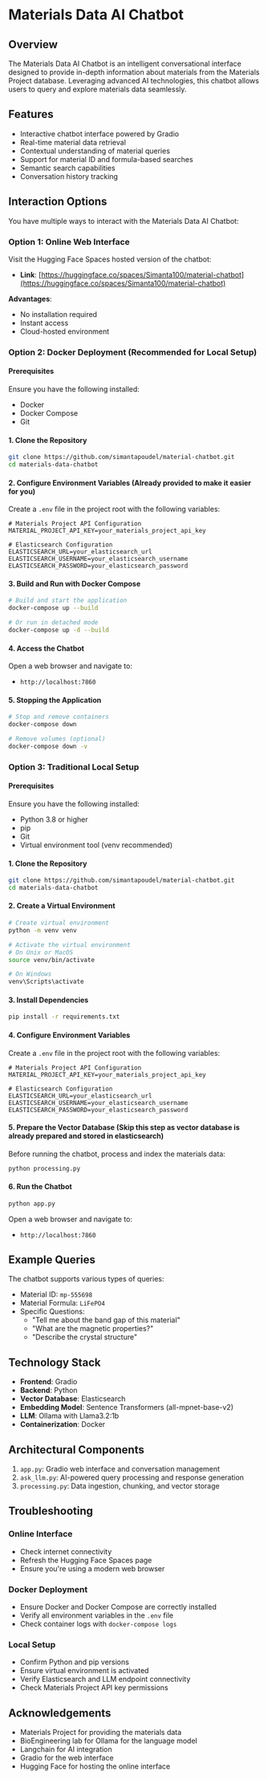 # Materials Data AI Chatbot

## Overview

The Materials Data AI Chatbot is an intelligent conversational interface designed to provide in-depth information about materials from the Materials Project database. Leveraging advanced AI technologies, this chatbot allows users to query and explore materials data seamlessly.

## Features

- Interactive chatbot interface powered by Gradio
- Real-time material data retrieval
- Contextual understanding of material queries
- Support for material ID and formula-based searches
- Semantic search capabilities
- Conversation history tracking

## Interaction Options

You have multiple ways to interact with the Materials Data AI Chatbot:

### Option 1: Online Web Interface

Visit the Hugging Face Spaces hosted version of the chatbot:
- **Link**: [https://huggingface.co/spaces/Simanta100/material-chatbot](https://huggingface.co/spaces/Simanta100/material-chatbot)

**Advantages**:
- No installation required
- Instant access
- Cloud-hosted environment

### Option 2: Docker Deployment (Recommended for Local Setup)

#### Prerequisites

Ensure you have the following installed:
- Docker
- Docker Compose
- Git

#### 1. Clone the Repository

```bash
git clone https://github.com/simantapoudel/material-chatbot.git
cd materials-data-chatbot
```

#### 2. Configure Environment Variables (Already provided to make it easier for you)

Create a `.env` file in the project root with the following variables:

```
# Materials Project API Configuration
MATERIAL_PROJECT_API_KEY=your_materials_project_api_key

# Elasticsearch Configuration
ELASTICSEARCH_URL=your_elasticsearch_url
ELASTICSEARCH_USERNAME=your_elasticsearch_username
ELASTICSEARCH_PASSWORD=your_elasticsearch_password
```

#### 3. Build and Run with Docker Compose

```bash
# Build and start the application
docker-compose up --build

# Or run in detached mode
docker-compose up -d --build
```

#### 4. Access the Chatbot

Open a web browser and navigate to:
- `http://localhost:7860`

#### 5. Stopping the Application

```bash
# Stop and remove containers
docker-compose down

# Remove volumes (optional)
docker-compose down -v
```

### Option 3: Traditional Local Setup

#### Prerequisites

Ensure you have the following installed:
- Python 3.8 or higher
- pip
- Git
- Virtual environment tool (venv recommended)

#### 1. Clone the Repository

```bash
git clone https://github.com/simantapoudel/material-chatbot.git
cd materials-data-chatbot
```

#### 2. Create a Virtual Environment

```bash
# Create virtual environment
python -m venv venv

# Activate the virtual environment
# On Unix or MacOS
source venv/bin/activate

# On Windows
venv\Scripts\activate
```

#### 3. Install Dependencies

```bash
pip install -r requirements.txt
```

#### 4. Configure Environment Variables

Create a `.env` file in the project root with the following variables:

```
# Materials Project API Configuration
MATERIAL_PROJECT_API_KEY=your_materials_project_api_key

# Elasticsearch Configuration
ELASTICSEARCH_URL=your_elasticsearch_url
ELASTICSEARCH_USERNAME=your_elasticsearch_username
ELASTICSEARCH_PASSWORD=your_elasticsearch_password
```

#### 5. Prepare the Vector Database (Skip this step as vector database is already prepared and stored in elasticsearch)

Before running the chatbot, process and index the materials data:

```bash
python processing.py
```

#### 6. Run the Chatbot

```bash
python app.py
```

Open a web browser and navigate to:
- `http://localhost:7860`

## Example Queries

The chatbot supports various types of queries:

- Material ID: `mp-555698`
- Material Formula: `LiFePO4`
- Specific Questions: 
  - "Tell me about the band gap of this material"
  - "What are the magnetic properties?"
  - "Describe the crystal structure"

## Technology Stack

- **Frontend**: Gradio
- **Backend**: Python
- **Vector Database**: Elasticsearch
- **Embedding Model**: Sentence Transformers (all-mpnet-base-v2)
- **LLM**: Ollama with Llama3.2:1b
- **Containerization**: Docker

## Architectural Components

1. `app.py`: Gradio web interface and conversation management
2. `ask_llm.py`: AI-powered query processing and response generation
3. `processing.py`: Data ingestion, chunking, and vector storage

## Troubleshooting

### Online Interface
- Check internet connectivity
- Refresh the Hugging Face Spaces page
- Ensure you're using a modern web browser

### Docker Deployment
- Ensure Docker and Docker Compose are correctly installed
- Verify all environment variables in the `.env` file
- Check container logs with `docker-compose logs`

### Local Setup
- Confirm Python and pip versions
- Ensure virtual environment is activated
- Verify Elasticsearch and LLM endpoint connectivity
- Check Materials Project API key permissions

## Acknowledgements

- Materials Project for providing the materials data
- BioEngineering lab for Ollama for the language model
- Langchain for AI integration
- Gradio for the web interface
- Hugging Face for hosting the online interface

